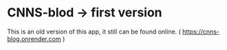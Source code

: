 # CNNS-blod -> first version

This is an old version of this app, it still can be found online. ( <a href = "https://cnns-blog.onrender.com">https://cnns-blog.onrender.com</a> )
